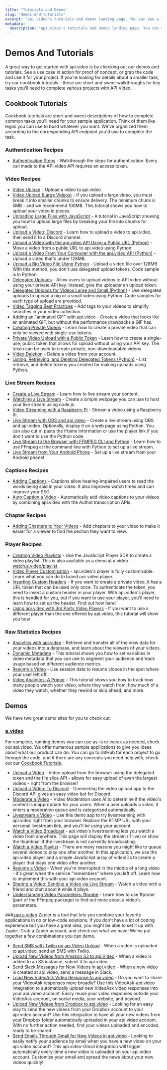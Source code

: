 ```yaml
---
title: "Tutorials and Demos"
slug: "demos-and-tutorials"
excerpt: "api.video's tutorials and demos landing page. You can see a list of content available by endpoint that will help you get started building your video project."
metadata: 
  description: "api.video's tutorials and demos landing page. You can see a list of content available by endpoint that will help you get started building your video project."
---
```


Demos And Tutorials
===================

A great way to get started with api.video is by checking out our demos and tutorials. See a use case in action for proof of concept, or grab the code and use it for your project. If you're looking for details about a smaller task, try our cookbook tutorials - these are short and sweet walkthroughs for key tasks you'll need to complete various projects with API Video.

## Cookbook Tutorials

Cookbook tutorials are short and sweet descriptions of how to complete common tasks you'll need for your sample application. Think of them like legos you can use to build whatever you want. We've organized them according to the corresponding API endpoint you'd use to complete the task. 

### Authentication Recipes

* [Authentication Steps](https://api.video/blog/tutorials/authentication-tutorial) - Walkthrough the steps for authentication. Every call made to the API.video API requires an access token.

### Video Recipes

* [Video Upload](https://api.video/blog/tutorials/video-upload-tutorial) - Upload a video to api.video
* [Video Upload (Large Videos)](https://api.video/blog/tutorials) - If you upload a large video, you must break it into smaller chunks to ensure delivery. The minimum chunk is 5MB - and we recommend 100MB. This tutorial shows you how to upload your video in pieces.
* [Uploading Large Files with JavaScript](https://api.video/blog/tutorials/uploading-large-files-with-javascript) - A tutorial in JavaScript showing you how to upload large files by breaking your file into chunks for upload.
* [Upload a Video: Discord](https://api.video/blog/tutorials/upload-a-video-discord) - Learn how to upload a video to api.video, then send it to a Discord channel. 
* [Upload a Video with the api.video API Using a Public URL (Python)](https://api.video/blog/tutorials/upload-a-video-with-the-api-video-api-using-a-public-url-python) - Move a video from a public URL to api.video using Python.
* [Upload a Video From Your Computer with the api.video API (Python)](https://api.video/blog/tutorials/upload-a-video-from-your-computer-with-the-api-video-api-python) - Upload a video that's under 128MB.
* [Upload a Big Video File Using Python](https://api.video/blog/tutorials/upload-a-big-video-file-using-python) - Upload a video file over 128MB. With this method, you don't use delegated upload tokens. Code sample is in Python.
* [Delegated Uploads](https://api.video/blog/tutorials/delegated-uploads) - Allow users to upload videos to API video without using your private API key. Instead, give the uploader an upload token.
* [Delegated Uploads for Videos Large and Small (Python)](https://api.video/blog/tutorials/delegated-uploads-for-videos-large-and-small-python) - Use delegated uploads to upload a big or a small video using Python. Code samples for each type of upload are provided.
* [Video Tagging Best Practices](https://api.video/blog/tutorials/video-tagging-best-practices) - Add tags to your videos to simplify searches in your video collection.
* [Adding an "animated GIF" with api.video](https://api.video/blog/tutorials/adding-an-animated-gif-with-api-video) - Create a video that looks like an animated GIF, but without the performance drawbacks a GIF has.
* [Creating Private Videos](https://api.video/blog/tutorials/tutorial-private-videos) - Learn how to create a private video that can only be viewed with single-use tokens.
* [Private Video Upload with a Public Token](https://api.video/blog/tutorials/private-video-upload-with-a-public-token) - Learn how to create a single-use, public token that allows for upload without using your API key. The token can be used to create private, non-downloadable videos.
* [Video Deletion](https://api.video/blog/tutorials/video-deletion) - Delete a video from your account.
* [Listing, Retrieving, and Deleting Delegated Tokens (Python)](https://api.video/blog/tutorials/listing-retrieving-and-deleting-delegated-tokens) - List, retrieve, and delete tokens you created for making uploads using Python.

### Live Stream Recipes

* [Create a Live Stream](https://api.video/blog/tutorials/live-stream-tutorial) - Learn how to live stream your content. 
* [Watching a Live Stream](https://api.video/blog/tutorials/watching-a-livestream) - Create a simple webpage you can use to host your live stream using node.js.
* [Video Streaming with a Raspberry Pi](https://api.video/blog/tutorials/video-streaming-with-a-raspberry-pi) - Stream a video using a Raspberry Pi.
* [Live Stream with OBS and api.video](https://api.video/blog/no-code/live-stream-with-obs-api-video-and-python) - Create a live stream using OBS and api.video. Optionally, display it on a web page using Python. You can also cut n' paste the iframe information or use the player link if you don't want to use the Python code.
* [Live Stream to the Browser with FFMPEG CLI and Python](https://api.video/blog/tutorials/live-stream-to-the-browser-with-ffmpeg-cli-and-python) - Learn how to use FFmpeg at the command line with Python to set up a live stream.
* [Live Stream from Your Android Phone](https://api.video/blog/tutorials/livestream-from-your-android-phone) - Set up a live stream from your Android phone!

### Captions Recipes

* [Adding Captions](https://api.video/blog/tutorials/adding-captions) - Captions allow hearing-impaired users to read the words being said in your video. It also improves watch times and can improve your SEO.
* [Auto Caption a Video](https://api.video/blog/tutorials/auto-caption-a-video) - Automatically add video captions to your videos by combining api.video with the Authot transcription APIs.

### Chapter Recipes
* [Adding Chapters to Your Videos](https://api.video/blog/tutorials/adding-chapters-to-your-videos) - Add chapters to your video to make it easier for a viewer to find the section they want to view. 

### Player Recipes

* [Creating Video Playlists](https://api.video/blog/tutorials/creating-video-playlists) - Use the JavaScript Player SDK to create a video playlist. This is also available as a demo at a.video - [watch.a.video/playlist](https://watch.a.video/playlist).
* [Video Player Customisation](https://api.video/blog/tutorials/tutorial-video-player-customisation) - api.video's player is fully customisable. Learn what you can do to brand our video player.
* [Inserting Custom Headers](https://api.video/blog/tutorials/inserting-custom-headers) - If you want to create a private video, it has a URL token that can be used only once. To authenticate the token, you need to insert a custom header in your player. With api.video's player, this is handled for you, but if you want to use your player, you'll need to learn how to set up the header. Find out how here!
* [Using api.video with 3rd Party Video Players](https://api.video/blog/tutorials/using-api-video-with-external-video-players) - If you want to use a different player than the one offered by api.video, this tutorial will show you how.

### Raw Statistics Recipes

* [Analytics with api.video](https://api.video/blog/tutorials/analytics-with-api-video) - Retrieve and transfer all of the view data for your videos into a database, and learn about the viewers of your videos.
* [Dynamic Metadata](https://api.video/blog/tutorials/dynamic-metadata) - This tutorial shows you how to set variables in video metadata that you can use to segment your audience and track usage based on different audience metrics.
* [Resume a Video](https://api.video/blog/tutorials/resume-a-video) - Use session data to resume videos in the spot where your user left off.
* [Video Analytics: A Primer](https://api.video/blog/tutorials/video-analytics-a-primer) - This tutorial shows you how to track how many people watch your video, where they watch from, how much of a video they watch, whether they rewind or skip ahead, and more.

## Demos

We have two great demo sites for you to check out:

### [a.video](https://a.video/)
For complete, running demos you can use as-is or tweak as needed, check out api.video. We offer numerous sample applications to give you ideas about what our product can do. You can go to GitHub for each project to go through the code, and if there are any concepts you need help with, check out our [Cookbook Tutorials](#cookbooktutorials).

* [Upload a Video](https://a.video/works/upload-a-video) - Video upload from the browser using the delegated token and the file slice API - allows for easy upload of even the largest videos - right from the browser!
* [Upload a Video: To Discord](https://a.video/works/upload-a-video-to-discord) - Connecting the video upload app to the Discord API gives an easy video bot for Discord.
* [Moderate a Video](https://a.video/works/video-moderation) - Video Moderation uses AI to determine if the video's content is inappropriate for your users. When a user uploads a video, it enters a moderation queue and is categorised automatically.
* [Livestream a Video](https://a.video/works/livestream-a-video) - Use this demo app to try livestreaming with api.video right from your browser. Replace the RTMP URL with your personal livestream link, and you'll be using your account.
* [Watch a Video Broadcast](https://a.video/works/watch-a-video-broadcast) - api.video's livestreaming lets you watch a video from anywhere. This page will display the stream (if live) or show the thumbnail if the livestream is not currently broadcasting.
* [Watch a Video Playlist](https://a.video/works/a-video-playlist) - There are many reasons you might like to queue several videos to play one after another. In this application, we use the api.video player and a simple JavaScript array of videoIDs to create a player that plays one video after another.
* [Resume a Video](https://a.video/works/resume-a-video) - When you're interrupted in the middle of a long video - it's great when the service "remembers" where you left off. Learn how to implement this with your api.video account.
* [Sharing a Video: Sending a Video via Live Stream](https://api.video/blog/tutorials/sharing-a-video-sending-video-on-demand-via-livestream) - Watch a video with a friend and chat about it while it plays.
* [Understanding Video Parameters: ffprobe](https://api.video/blog/tutorials/ffprobe) - Learn how to use ffprobe (part of the FFmpeg package) to find out more about a video's parameters. 

###[zap.a.video](https://a.video/zaps/) 
Zapier is a tool that lets you combine your favorite applications in no or low-code solutions. If you don't have a lot of coding experience but you have a great idea, you might be able to set it up with Zapier. Grab a Zapier account, and check out what we have! We've put together a few combinations you can demo. 

* [Send SMS with Twilio on api.Video Upload](https://a.video/zaps/send-sms-on-video-upload) - When a video is uploaded to api.video, send an SMS with Twilio.
* [Upload New Videos from Amazon S3 to api.Video](https://a.video/zaps/upload-new-videos-from-amazon-s3-to-api-video) - When a video is added to an S3 instance, submit it to api.video.
* [Send Slack Messages for New Videos in api.video](https://a.video/zaps/send-slack-messages-for-new-videos-in-api-video) - When a new video is created at api.video, send a message in Slack.
* [Load New VideoAsk Video Response to api.video](https://a.video/zaps/upload-new-videoask-video-responses-to-api-video) - Do you want to share your VideoAsk responses more broadly? Use this VideoAsk-api.video integration to automatically upload new VideoAsk video responses into your api.video account. Easily reuse your video responses outside your VideoAsk account, on social media, your website, and beyond.
* [Upload New Videos from Dropbox to api.video](https://a.video/zaps/upload-new-videos-from-dropbox-to-api-video) - Looking for an easy way to send the new videos from your Dropbox account to your api.video account? Use this integration to have all your new videos from your Dropbox folder automatically uploaded in your api.video account. With no further action needed, find your videos uploaded and encoded, ready to be shared!
* [Send Emails Through Gmail for New Videos in api.video](https://a.video/zaps/send-emails-through-gmail-for-new-videos-in-api-video) - Looking to easily notify your audience by email when you have a new video on your api.video account? This api.video-Gmail integration will trigger automatically every-time a new video is uploaded on your api.video account. Customize your email and spread the news about your new videos quickly!
